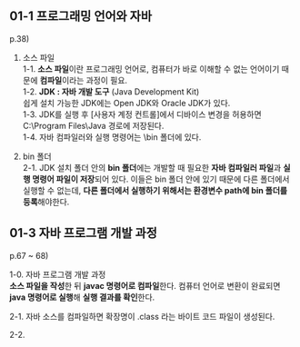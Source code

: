 01-1 프로그래밍 언어와 자바
----------------------------

p.38)

1. 소스 파일  
1-1. **소스 파일**이란 프로그래밍 언어로, 컴퓨터가 바로 이해할 수 없는 언어이기 때문에 **컴파일**이라는 과정이 필요.  
1-2. **JDK : 자바 개발 도구** (Java Development Kit)  
쉽게 설치 가능한 JDK에는 Open JDK와 Oracle JDK가 있다.  
1-3. JDK를 실행 후 [사용자 계정 컨트롤]에서 디바이스 변경을 허용하면 C:\Program Files\Java 경로에 저장된다.  
1-4. 자바 컴파일러와 실행 명령어는 \bin 폴더에 있다.

2. bin 폴더  
2-1. JDK 설치 폴더 안의 **bin 폴더**에는 개발할 때 필요한 **자바 컴파일러 파일**과 **실행 명령어 파일이 저장**되어 있다. 이들은 bin 폴더 안에 있기 때문에 다른 폴더에서 실행할 수 없는데, **다른 폴더에서 실행하기 위해서는 환경변수 path에 bin 폴더를 등록**해야한다.

<!-- 01-2 이클립스 개발 환경 구축
----------------------------

p.45)

1-1. 이클립스는 무료로 사용할 수 있는 **통합 개발 환경**(IDE, Integrated Development Environment)이다.

1-2. Eclipse IDE Launcher 화면에서는 프로젝트가 기본적으로 저장될 워크스페이스(Workspace) 폴더를 지정해 준다.

1-3. 이클립스는 기본적으로 자바 프로그램을 개발할 수 있도록 구성되어 있지만, 추가적으로 플러그인을 설치하면 웹/앱 애플리케이션 개발 등 다양한 개발 환경을 구축할 수 있다.

1-4. **퍼스펙티브**(Perspective)는 이클립스에서 프로젝트를 개발할 때 유용하게 사용할 수 있는 뷰(View)들을 미리 묶어 이름을 붙여놓은 것. -->

01-3 자바 프로그램 개발 과정
----------------------------

p.67 ~ 68)

1-0. 자바 프로그램 개발 과정  
**소스 파일을 작성**한 뒤 **javac 명령어로 컴파일**한다. 컴퓨터 언어로 변환이 완료되면 **java 명령어로 실행**해 **실행 결과를 확인**한다.

2-1. 자바 소스를 컴파일하면 확장명이 .class 라는 바이트 코드 파일이 생성된다.

2-2. 
